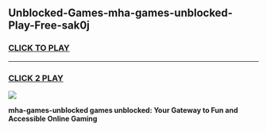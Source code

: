 
## Unblocked-Games-mha-games-unblocked-Play-Free-sak0j
<h3>
<a href="https://premium76.site?title=mha-games-unblocked&ref=21A">CLICK TO PLAY</a></h3>
<hr>

<h3>
<a href="https://premium76.site?title=mha-games-unblocked&ref=21A">CLICK 2 PLAY</a>
  
</h3>

<a href="https://premium76.site?title=mha-games-unblocked&ref=21A"><img src="https://clearcache.store/games.png"></a>


**mha-games-unblocked games unblocked: Your Gateway to Fun and Accessible Online Gaming**
